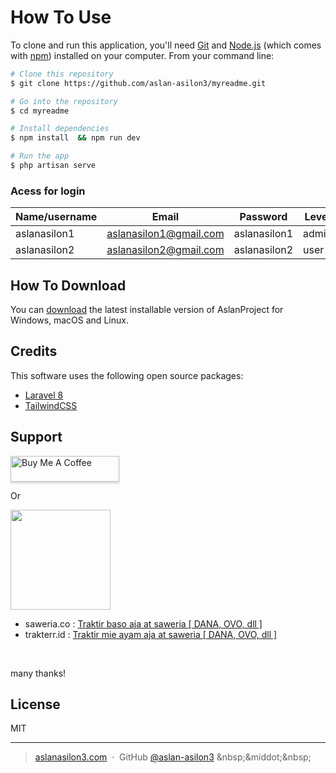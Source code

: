# How To Use

To clone and run this application, you'll need [Git](https://git-scm.com) and [Node.js](https://nodejs.org/en/download/) (which comes with [npm](http://npmjs.com)) installed on your computer. From your command line:

```bash
# Clone this repository
$ git clone https://github.com/aslan-asilon3/myreadme.git

# Go into the repository
$ cd myreadme

# Install dependencies
$ npm install  && npm run dev

# Run the app
$ php artisan serve
```

### Acess for login

| Name/username  | Email                   | Password     | Level
| -------------- | ----------------------- | ------------ | -----
| aslanasilon1   | aslanasilon1@gmail.com  | aslanasilon1 | admin
| aslanasilon2   | aslanasilon2@gmail.com  | aslanasilon2 | user|


## How To Download

You can [download](https://github.com/aslan-asilon3/myreadme.git) the latest installable version of AslanProject for Windows, macOS and Linux.

## Credits

This software uses the following open source packages:

- [Laravel 8 ](http://laravel.com/)
- [TailwindCSS](https://tailwindcss.com/)


## Support

<a href="buymeacoffee.com/?via=aslanasilon" target="_blank"><img src="https://www.buymeacoffee.com/assets/img/custom_images/purple_img.png" alt="Buy Me A Coffee" style="height: 41px !important;width: 174px !important;box-shadow: 0px 3px 2px 0px rgba(190, 190, 190, 0.5) !important;-webkit-box-shadow: 0px 3px 2px 0px rgba(190, 190, 190, 0.5) !important;" ></a>

<p>Or</p> 

<a href="https://www.patreon.com/aslanasilon3">
	<img src="https://c5.patreon.com/external/logo/become_a_patron_button@2x.png" width="160">
</a>

- saweria.co : [ Traktir baso aja at saweria [ DANA, OVO, dll ] ](https://saweria.co/aslanasilon3)
- trakterr.id : [ Traktir mie ayam aja at saweria [ DANA, OVO, dll ] ](https://trakteer.id/sulaslan-setiawan3-kjb07)

<br>

many thanks!


## License

MIT

---

> [aslanasilon3.com](https://www.aslanasilon3.com) &nbsp;&middot;&nbsp;
> GitHub [@aslan-asilon3]([https://github.com/amitmerchant1990](https://github.com/aslan-asilon3)) &nbsp;&middot;&nbsp;

